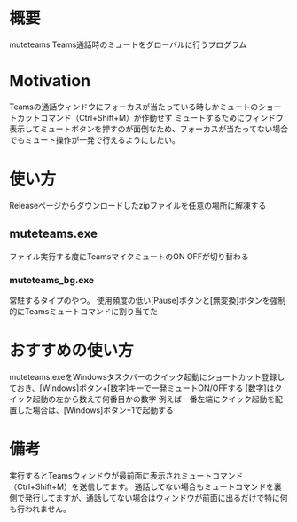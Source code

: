# 概要
muteteams
Teams通話時のミュートをグローバルに行うプログラム

# Motivation
Teamsの通話ウィンドウにフォーカスが当たっている時しかミュートのショートカットコマンド（Ctrl+Shift+M）が作動せず
ミュートするためにウィンドウ表示してミュートボタンを押すのが面倒なため、フォーカスが当たってない場合でもミュート操作が一発で行えるようにしたい。

# 使い方
Releaseページからダウンロードしたzipファイルを任意の場所に解凍する
## muteteams.exe
ファイル実行する度にTeamsマイクミュートのON OFFが切り替わる

### muteteams_bg.exe
常駐するタイプのやつ。
使用頻度の低い[Pause]ボタンと[無変換]ボタンを強制的にTeamsミュートコマンドに割り当てた

# おすすめの使い方
muteteams.exeをWindowsタスクバーのクイック起動にショートカット登録しておき、[Windows]ボタン+[数字]キーで一発ミュートON/OFFする
[数字]はクイック起動の左から数えて何番目かの数字
例えば一番左端にクイック起動を配置した場合は、[Windows]ボタン+1で起動する

# 備考
実行するとTeamsウィンドウが最前面に表示されミュートコマンド（Ctrl+Shift+M）を送信してます。
通話してない場合もミュートコマンドを裏側で発行してますが、通話してない場合はウィンドウが前面に出るだけで特に何も行われません。
